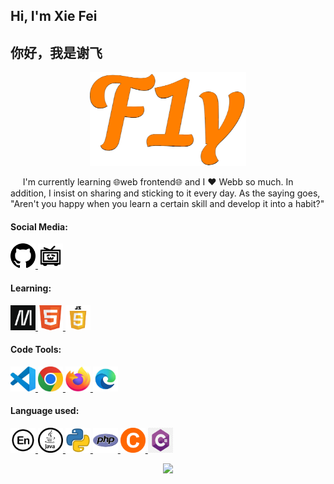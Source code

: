 ## Hi, I'm Xie Fei
## 你好，我是谢飞

<p align="center">
  <a href="https://gamerf1y.github.io/">
    <img  src="https://github.com/GamerF1y/GamerF1y.github.io/blob/master/images/f-svg.png" alt="F" width="250px" height="150px" />
  </a>
</p>
<p>&nbsp&nbsp&nbsp&nbsp
I'm currently learning 🌐web frontend🌐 and I ❤️ Webb so much. In addition, I insist on sharing and sticking to it every day. As the saying goes, "Aren't you happy when you learn a certain skill and develop it into a habit?"</p>

#### Social Media:
<p>
  <a href="https://github.com/GamerF1y">
    <img  src="https://github.com/GamerF1y/GamerF1y.github.io/blob/master/images/github-logo.png" alt="github logo" width="40px" height="40px" />
  </a>
   <a href="https://space.bilibili.com/294660027">
    <img  src="https://github.com/GamerF1y/GamerF1y.github.io/blob/master/images/bilibili-logo.png" alt="bilibili logo" width="40px" height="40px"/>
  </a>
</p>

#### Learning:
<p>
  <a href="https://developer.mozilla.org/zh-CN/docs/Learn/Getting_started_with_the_web">
    <img  src="https://github.com/GamerF1y/GamerF1y.github.io/blob/master/images/mdn-logo.png" alt="mdn logo" width="40px" height="40px" />
  </a>
  <a href="https://en.wikipedia.org/wiki/HTML5">
    <img  src="https://github.com/GamerF1y/GamerF1y.github.io/blob/master/images/html5-logo.png" alt="html5 logo" width="40px" height="40px" />
  </a>
   <a href="https://www.javascript.com/">
    <img  src="https://github.com/GamerF1y/GamerF1y.github.io/blob/master/images/javascript-logo.png" alt="javascript logo" width="40px" height="40px"/>
  </a>
</p>

#### Code Tools:
<p>
  <a href="https://code.visualstudio.com/">
    <img  src="https://github.com/GamerF1y/GamerF1y.github.io/blob/master/images/vscode-logo.jpg" alt="vscode logo" width="40px" height="40px" />
  </a>
   <a href="https://www.google.com/chrome/">
    <img  src="https://github.com/GamerF1y/GamerF1y.github.io/blob/master/images/google-logo.jpg" alt="google logo" width="40px" height="40px"/>
  </a>
  <a href="https://www.mozilla.org/en-US/firefox/new/">
    <img  src="https://github.com/GamerF1y/GamerF1y.github.io/blob/master/images/firefox-logo.jpg" alt="firefox logo" width="40px" height="40px"/>
  </a>
  <a href="https://www.microsoft.com/en-us/edge?exp=e511&form=MA13FJ">
    <img  src="https://github.com/GamerF1y/GamerF1y.github.io/blob/master/images/edge-logo.jpg" alt="edge logo" width="40px" height="40px"/>
  </a>
</p>

#### Language used:
<p>
  <a href="https://english.zeffon.cn/">
    <img  src="https://github.com/GamerF1y/GamerF1y.github.io/blob/master/images/en-icon.png" alt="english icon" width="40px" height="40px" />
  </a>
   <a href="https://www.java.com/zh-CN/">
    <img  src="https://github.com/GamerF1y/GamerF1y.github.io/blob/master/images/java-logo.png" alt="java logo" width="40px" height="40px"/>
  </a>
    <a href="https://www.python.org/">
    <img  src="https://github.com/GamerF1y/GamerF1y.github.io/blob/master/images/python-logo.png" alt="python logo" width="40px" height="40px" />
  </a>
   <a href="https://www.php.net/">
    <img  src="https://github.com/GamerF1y/GamerF1y.github.io/blob/master/images/php-logo.png" alt="php logo" width="40px" height="40px"/>
  </a>
    <a href="https://en.wikipedia.org/wiki/C_(programming_language)">
    <img  src="https://github.com/GamerF1y/GamerF1y.github.io/blob/master/images/c-logo.png" alt="c logo" width="40px" height="40px" />
  </a>
   <a href="https://learn.microsoft.com/en-us/dotnet/csharp/">
    <img  src="https://github.com/GamerF1y/GamerF1y.github.io/blob/master/images/c-game-logo.png" alt="c# logo" width="40px" height="40px"/>
  </a>
</p>
<div align="center">
<span></sapn>
<img height=170px src="https://github-readme-stats.vercel.app/api?username=GamerF1y&show_icons=true&bg_color=00000000" />
<span></sapn>
<!--<img height="170px" src="https://github-readme-stats.vercel.app/api/top-langs/?username=GamerF1y&layout=compact&langs_count=8" />-->
<span></sapn>
</div>









